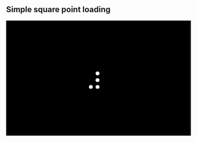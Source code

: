## Simple square point loading

![Edit [Web] Pure CSS Simple square point loading](../../gifs/loading/simple-square-point-loading.gif)


